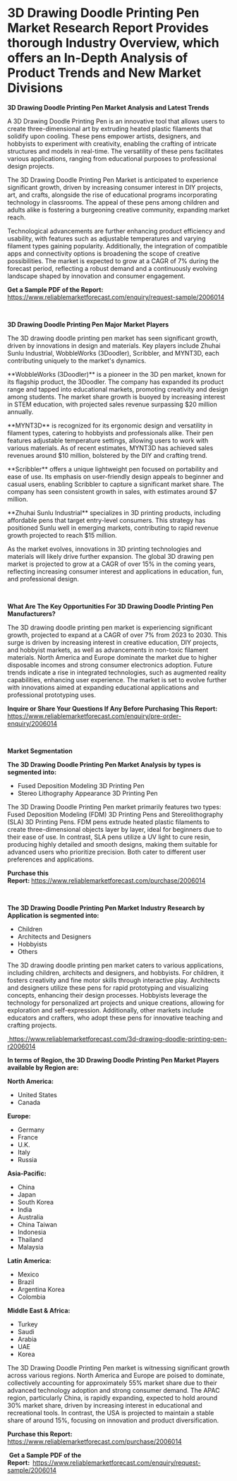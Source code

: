 <p><h1>3D Drawing Doodle Printing Pen Market Research Report Provides thorough Industry Overview, which offers an In-Depth Analysis of Product Trends and New Market Divisions</h1></p><p><strong>3D Drawing Doodle Printing Pen Market Analysis and Latest Trends</strong></p>
<p><p>A 3D Drawing Doodle Printing Pen is an innovative tool that allows users to create three-dimensional art by extruding heated plastic filaments that solidify upon cooling. These pens empower artists, designers, and hobbyists to experiment with creativity, enabling the crafting of intricate structures and models in real-time. The versatility of these pens facilitates various applications, ranging from educational purposes to professional design projects.</p><p>The 3D Drawing Doodle Printing Pen Market is anticipated to experience significant growth, driven by increasing consumer interest in DIY projects, art, and crafts, alongside the rise of educational programs incorporating technology in classrooms. The appeal of these pens among children and adults alike is fostering a burgeoning creative community, expanding market reach.</p><p>Technological advancements are further enhancing product efficiency and usability, with features such as adjustable temperatures and varying filament types gaining popularity. Additionally, the integration of compatible apps and connectivity options is broadening the scope of creative possibilities. The market is expected to grow at a CAGR of 7% during the forecast period, reflecting a robust demand and a continuously evolving landscape shaped by innovation and consumer engagement.</p></p>
<p><strong>Get a Sample PDF of the Report:&nbsp;</strong> <a href="https://www.reliablemarketforecast.com/enquiry/request-sample/2006014?utm_campaign=1097&utm_medium=2&utm_source=Github&utm_content=ia&utm_term=12042025&utm_id=3d-drawing-doodle-printing-pen">https://www.reliablemarketforecast.com/enquiry/request-sample/2006014</a></p>
<p>&nbsp;</p>
<p><strong>3D Drawing Doodle Printing Pen Major Market Players</strong></p>
<p><p>The 3D drawing doodle printing pen market has seen significant growth, driven by innovations in design and materials. Key players include Zhuhai Sunlu Industrial, WobbleWorks (3Doodler), Scribbler, and MYNT3D, each contributing uniquely to the market's dynamics.</p><p>**WobbleWorks (3Doodler)** is a pioneer in the 3D pen market, known for its flagship product, the 3Doodler. The company has expanded its product range and tapped into educational markets, promoting creativity and design among students. The market share growth is buoyed by increasing interest in STEM education, with projected sales revenue surpassing $20 million annually.</p><p>**MYNT3D** is recognized for its ergonomic design and versatility in filament types, catering to hobbyists and professionals alike. Their pen features adjustable temperature settings, allowing users to work with various materials. As of recent estimates, MYNT3D has achieved sales revenues around $10 million, bolstered by the DIY and crafting trend.</p><p>**Scribbler** offers a unique lightweight pen focused on portability and ease of use. Its emphasis on user-friendly design appeals to beginner and casual users, enabling Scribbler to capture a significant market share. The company has seen consistent growth in sales, with estimates around $7 million.</p><p>**Zhuhai Sunlu Industrial** specializes in 3D printing products, including affordable pens that target entry-level consumers. This strategy has positioned Sunlu well in emerging markets, contributing to rapid revenue growth projected to reach $15 million.</p><p>As the market evolves, innovations in 3D printing technologies and materials will likely drive further expansion. The global 3D drawing pen market is projected to grow at a CAGR of over 15% in the coming years, reflecting increasing consumer interest and applications in education, fun, and professional design.</p></p>
<p>&nbsp;</p>
<p><strong>What Are The Key Opportunities For 3D Drawing Doodle Printing Pen Manufacturers?</strong></p>
<p><p>The 3D drawing doodle printing pen market is experiencing significant growth, projected to expand at a CAGR of over 7% from 2023 to 2030. This surge is driven by increasing interest in creative education, DIY projects, and hobbyist markets, as well as advancements in non-toxic filament materials. North America and Europe dominate the market due to higher disposable incomes and strong consumer electronics adoption. Future trends indicate a rise in integrated technologies, such as augmented reality capabilities, enhancing user experience. The market is set to evolve further with innovations aimed at expanding educational applications and professional prototyping uses.</p></p>
<p><strong>Inquire or Share Your Questions If Any Before Purchasing This Report:</strong> <a href="https://www.reliablemarketforecast.com/enquiry/pre-order-enquiry/2006014?utm_campaign=1097&utm_medium=2&utm_source=Github&utm_content=ia&utm_term=12042025&utm_id=3d-drawing-doodle-printing-pen">https://www.reliablemarketforecast.com/enquiry/pre-order-enquiry/2006014</a></p>
<p>&nbsp;</p>
<p><strong>Market Segmentation</strong></p>
<p><strong>The 3D Drawing Doodle Printing Pen Market Analysis by types is segmented into:</strong></p>
<p><ul><li>Fused Deposition Modeling 3D Printing Pen</li><li>Stereo Lithography Appearance 3D Printing Pen</li></ul></p>
<p><p>The 3D Drawing Doodle Printing Pen market primarily features two types: Fused Deposition Modeling (FDM) 3D Printing Pens and Stereolithography (SLA) 3D Printing Pens. FDM pens extrude heated plastic filaments to create three-dimensional objects layer by layer, ideal for beginners due to their ease of use. In contrast, SLA pens utilize a UV light to cure resin, producing highly detailed and smooth designs, making them suitable for advanced users who prioritize precision. Both cater to different user preferences and applications.</p></p>
<p><strong>Purchase this Report:&nbsp;</strong><a href="https://www.reliablemarketforecast.com/purchase/2006014?utm_campaign=1097&utm_medium=2&utm_source=Github&utm_content=ia&utm_term=12042025&utm_id=3d-drawing-doodle-printing-pen">https://www.reliablemarketforecast.com/purchase/2006014</a></p>
<p>&nbsp;</p>
<p><strong>The 3D Drawing Doodle Printing Pen Market Industry Research by Application is segmented into:</strong></p>
<p><ul><li>Children</li><li>Architects and Designers</li><li>Hobbyists</li><li>Others</li></ul></p>
<p><p>The 3D drawing doodle printing pen market caters to various applications, including children, architects and designers, and hobbyists. For children, it fosters creativity and fine motor skills through interactive play. Architects and designers utilize these pens for rapid prototyping and visualizing concepts, enhancing their design processes. Hobbyists leverage the technology for personalized art projects and unique creations, allowing for exploration and self-expression. Additionally, other markets include educators and crafters, who adopt these pens for innovative teaching and crafting projects.</p></p>
<p><a href="https://www.reliablemarketforecast.com/3d-drawing-doodle-printing-pen-r2006014?utm_campaign=1097&utm_medium=2&utm_source=Github&utm_content=ia&utm_term=12042025&utm_id=3d-drawing-doodle-printing-pen">&nbsp;https://www.reliablemarketforecast.com/3d-drawing-doodle-printing-pen-r2006014</a></p>
<p><strong>In terms of Region, the 3D Drawing Doodle Printing Pen Market Players available by Region are:</strong></p>
<p>
    <p> <strong> North America: </strong>
        <ul>
            <li>United States</li>
            <li>Canada</li>
        </ul>
        </p> 
    <p> <strong> Europe: </strong>
        <ul>
            <li>Germany</li>
            <li>France</li>
            <li>U.K.</li>
            <li>Italy</li>
            <li>Russia</li>
        </ul>
        </p> 
    <p> <strong> Asia-Pacific: </strong>
        <ul>
            <li>China</li>
            <li>Japan</li>
            <li>South Korea</li>
            <li>India</li>
            <li>Australia</li>
            <li>China Taiwan</li>
            <li>Indonesia</li>
            <li>Thailand</li>
            <li>Malaysia</li>
        </ul>
        </p> 
    <p> <strong> Latin America: </strong>
        <ul>
            <li>Mexico</li>
            <li>Brazil</li>
            <li>Argentina Korea</li>
            <li>Colombia</li>
        </ul>
        </p> 
    <p> <strong> Middle East & Africa: </strong>
        <ul>
            <li>Turkey</li>
            <li>Saudi</li>
            <li>Arabia</li>
            <li>UAE</li>
            <li>Korea</li>
        </ul>
    </p>
    </p>
<p><p>The 3D Drawing Doodle Printing Pen market is witnessing significant growth across various regions. North America and Europe are poised to dominate, collectively accounting for approximately 55% market share due to their advanced technology adoption and strong consumer demand. The APAC region, particularly China, is rapidly expanding, expected to hold around 30% market share, driven by increasing interest in educational and recreational tools. In contrast, the USA is projected to maintain a stable share of around 15%, focusing on innovation and product diversification.</p></p>
<p><strong>Purchase this Report: </strong><a href="https://www.reliablemarketforecast.com/purchase/2006014?utm_campaign=1097&utm_medium=2&utm_source=Github&utm_content=ia&utm_term=12042025&utm_id=3d-drawing-doodle-printing-pen">https://www.reliablemarketforecast.com/purchase/2006014</a></p>
<p>&nbsp;<strong>Get a Sample PDF of the Report:&nbsp;&nbsp;</strong><a href="https://www.reliablemarketforecast.com/enquiry/request-sample/2006014?utm_campaign=1097&utm_medium=2&utm_source=Github&utm_content=ia&utm_term=12042025&utm_id=3d-drawing-doodle-printing-pen">https://www.reliablemarketforecast.com/enquiry/request-sample/2006014</a></p>
<p><strong></strong></p>
<p><p></p><p></p><p></p></p>